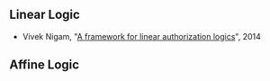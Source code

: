 Linear Logic
------------

- Vivek Nigam, "[A framework for linear authorization logics](http://www.sciencedirect.com/science/article/pii/S030439751400111X)", 2014

Affine Logic
------------
